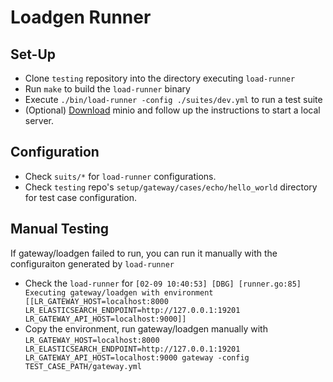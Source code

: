 # Loadgen Runner

## Set-Up

- Clone `testing` repository into the directory executing `load-runner`
- Run `make` to build the `load-runner` binary
- Execute `./bin/load-runner -config ./suites/dev.yml` to run a test suite
- (Optional) [Download](https://min.io/download) minio and follow up the instructions to start a local server.

## Configuration

- Check `suits/*` for `load-runner` configurations.
- Check `testing` repo's `setup/gateway/cases/echo/hello_world` directory for test case configuration.

## Manual Testing

If gateway/loadgen failed to run, you can run it manually with the configuraiton generated by `load-runner`

- Check the `load-runner` for `[02-09 10:40:53] [DBG] [runner.go:85] Executing gateway/loadgen with environment [[LR_GATEWAY_HOST=localhost:8000 LR_ELASTICSEARCH_ENDPOINT=http://127.0.0.1:19201 LR_GATEWAY_API_HOST=localhost:9000]]`
- Copy the environment, run gateway/loadgen manually with `LR_GATEWAY_HOST=localhost:8000 LR_ELASTICSEARCH_ENDPOINT=http://127.0.0.1:19201 LR_GATEWAY_API_HOST=localhost:9000 gateway -config TEST_CASE_PATH/gateway.yml`
